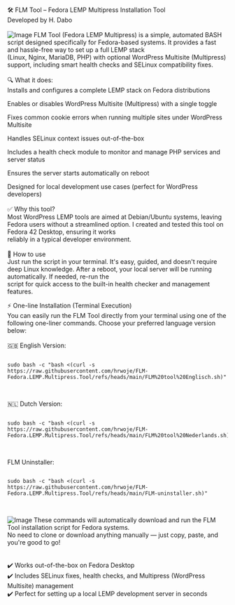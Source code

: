 🛠️ FLM Tool – Fedora LEMP Multipress Installation Tool<br>
Developed by H. Dabo<br><br>
![Image](https://github.com/user-attachments/assets/704ff20f-6fd1-410d-9f31-15410d02e51f)
FLM Tool (Fedora LEMP Multipress) is a simple, automated BASH script designed specifically for Fedora-based systems. It provides a fast and hassle-free way to set up a full LEMP stack <br>(Linux, Nginx, MariaDB, PHP) with optional WordPress Multisite (Multipress) support, including smart health checks and SELinux compatibility fixes.<br>
<br>
🔍 What it does:<br>
Installs and configures a complete LEMP stack on Fedora distributions<br>

Enables or disables WordPress Multisite (Multipress) with a single toggle

Fixes common cookie errors when running multiple sites under WordPress Multisite

Handles SELinux context issues out-of-the-box

Includes a health check module to monitor and manage PHP services and server status

Ensures the server starts automatically on reboot

Designed for local development use cases (perfect for WordPress developers)<br>
<br>
✅ Why this tool?<br>
Most WordPress LEMP tools are aimed at Debian/Ubuntu systems, leaving Fedora users without a streamlined option. I created and tested this tool on Fedora 42 Desktop, ensuring it works <br>reliably in a typical developer environment.<br>
<br>
🚀 How to use<br>
Just run the script in your terminal. It's easy, guided, and doesn't require deep Linux knowledge. After a reboot, your local server will be running automatically. If needed, re-run the <br>script for quick access to the built-in health checker and management features.<br>


⚡ One-line Installation (Terminal Execution)<br>
You can easily run the FLM Tool directly from your terminal using one of the following one-liner commands. Choose your preferred language version below:<br>
<br>
🇬🇧 English Version:<br>
<pre><code id="command">
sudo bash -c "bash <(curl -s https://raw.githubusercontent.com/hrwoje/FLM-Fedora.LEMP.Multipress.Tool/refs/heads/main/FLM%20tool%20Englisch.sh)"
</code></pre><br> 
🇳🇱 Dutch Version:<br>
<pre><code id="command">
sudo bash -c "bash <(curl -s https://raw.githubusercontent.com/hrwoje/FLM-Fedora.LEMP.Multipress.Tool/refs/heads/main/FLM%20tool%20Nederlands.sh)"
</code></pre><br> 
FLM Uninstaller:<br>
<pre><code id="command">
sudo bash -c "bash <(curl -s https://raw.githubusercontent.com/hrwoje/FLM-Fedora.LEMP.Multipress.Tool/refs/heads/main/FLM-uninstaller.sh)"
</code></pre><br>  
![Image](https://github.com/user-attachments/assets/f537c256-fe1c-43f2-a10f-9e6dc16316e0)
These commands will automatically download and run the FLM Tool installation script for Fedora systems.<br>
No need to clone or download anything manually — just copy, paste, and you're good to go!<br><br>
<br>
✔️ Works out-of-the-box on Fedora Desktop<br>
✔️ Includes SELinux fixes, health checks, and Multipress (WordPress Multisite) management<br>
✔️ Perfect for setting up a local LEMP development server in seconds<br>


